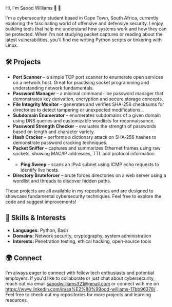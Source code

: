 Hi, I'm Saood Williams 👋 👋

I'm a cybersecurity student based in Cape Town, South Africa, currently exploring the fascinating world of offensive and defensive security. I enjoy building tools that help me understand how systems work and how they can be protected. When I'm not studying packet captures or reading about the latest vulnerabilities, you'll find me writing Python scripts or tinkering with Linux.

## 🛠️ Projects

- **Port Scanner** – a simple TCP port scanner to enumerate open services on a network host. Great for practising socket programming and understanding network fundamentals.
- **Password Manager** – a minimal command-line password manager that demonstrates key derivation, encryption and secure storage concepts.
- **File Integrity Monitor** – generates and verifies SHA-256 checksums for directories to detect tampering or unexpected modifications.
- **Subdomain Enumerator** – enumerates subdomains of a given domain using DNS queries and customizable wordlists for reconnaissance.
- **Password Strength Checker** – evaluates the strength of passwords based on length and character variety.
- **Hash Cracker** – performs a dictionary attack on SHA‑256 hashes to demonstrate password cracking techniques.
- **Packet Sniffer** – captures and summarizes Ethernet frames using raw sockets, showing MAC/IP addresses, TTL and protocol information.
- - **Ping Sweep** – scans an IPv4 subnet using ICMP echo requests to identify live hosts.
- **Directory Bruteforcer** – brute forces directories on a web server using a wordlist and threads to discover hidden paths.

These projects are all available in my repositories and are designed to showcase fundamental cybersecurity techniques. Feel free to explore the code and suggest improvements!

## 🔧 Skills & Interests

- **Languages:** Python, Bash
- **Domains:** Network security, cryptography, system administration
- **Interests:** Penetration testing, ethical hacking, open-source tools

## 🌍 Connect

I'm always eager to connect with fellow tech enthusiasts and potential employers. If you'd like to collaborate or just chat about cybersecurity, reach out via email saoodwilliams321@gmail.com or connect with me on https://www.linkedin.com/in/sa%E2%80%99ood-williams-17bb96378/ . Feel free to check out my repositories for more projects and learning resources.
